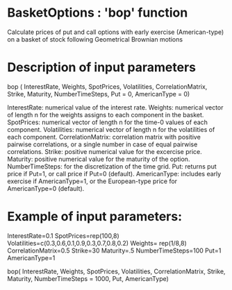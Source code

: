 # BasketOptions : 'bop' function
Calculate prices of put and call options with early exercise (American-type) on a basket of stock following Geometrical Brownian motions

# Description of input parameters
bop ( InterestRate, Weights, SpotPrices, Volatilities, CorrelationMatrix, Strike, Maturity, NumberTimeSteps, Put = 0, AmericanType = 0)

InterestRate: numerical value of the interest rate.
Weights: numerical vector of length n for the weights assigns to each component in the basket.
SpotPrices: numerical vector of length n for the time-0 values of each component.
Volatilities: numerical vector of length n for the volatilities of each component.
CorrelationMatrix: correlation matrix with positive pairwise correlations, or a single number in case of equal pairwise correlations.
Strike: positive numerical value for the excercise price.
Maturity: positive numerical value for the maturity of the option.
NumberTimeSteps: for the discretization of the time grid.
Put: returns put price if Put=1, or call price if Put=0 (default).
AmericanType: includes early exercise if AmericanType=1, or the European-type price for AmericanType=0 (default).

# Example of input parameters:
InterestRate=0.1
SpotPrices=rep(100,8)
Volatilities=c(0.3,0.6,0.1,0.9,0.3,0.7,0.8,0.2)
Weights= rep(1/8,8)
CorrelationMatrix=0.5
Strike=30
Maturity=.5
NumberTimeSteps=100
Put=1
AmericanType=1

bop( InterestRate, Weights, SpotPrices, Volatilities, CorrelationMatrix, Strike, Maturity, NumberTimeSteps = 1000, Put, AmericanType)

